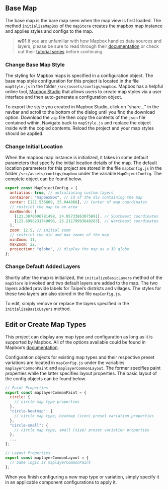 ## Base Map
The base map is the bare map seen when the map view is first loaded. The method `initializeMapBox` of the `mapStore` creates the mapbox map instance and applies styles and configs to the map.

>**w01**
>If you are unfamiliar with how Mapbox handles data sources and layers, please be sure to read through their [documentation](https://docs.mapbox.com/mapbox-gl-js/api/map/) or check out their [tutorial series](https://youtube.com/playlist?list=PL86WBCjNmqh5HQInLsyYW7g76_6eKcQLf) before continuing.

### Change Base Map Style
The styling for Mapbox maps is specified in a configuration object. The base map style configuration for this project is located in the file `mapStyle.js` in the folder `/src/assets/configs/mapbox`. Mapbox has a helpful online tool, [Mapbox Studio](https://studio.mapbox.com/) that allows users to create map styles via a user interface and then auto-generate a configuration object.

To export the style you created in Mapbox Studio, click on “share…” in the navbar and scroll to the bottom of the dialog until you find the download option. Download the `zip` file then copy the contents of the `json` file contained within. Navigate back to `mapStyle.js` and replace the object inside with the copied contents. Reload the project and your map styles should be applied.

### Change Initial Location
When the mapbox map instance is initialized, it takes in some default parameters that specify the initial location details of the map. The default location parameters for this project are stored in the file `mapConfig.js` in the folder `/src/assets/configs/mapbox` under the variable `MapObjectConfig`. The complete object can be found below.

```js
export const MapObjectConfig = {
  antialias: true, // antialiasing custom layers
  container: "mapboxBox", // id of the div containing the map
  center: [121.536609, 25.044808], // Center of map coordinates
  // restrict the map to an area
  maxBounds: [
    [121.3870596781498, 24.95733863075891], // Southwest coordinates
    [121.6998231749096, 25.21179993640203], // Northeast coordinates
  ],
  zoom: 12.5, // initial zoom
  // restrict the min and max zooms of the map
  minZoom: 11,
  maxZoom: 22,
  projection: "globe", // display the map as a 3D globe
};
```

### Change Default Added Layers
Shortly after the map is initialized, the `initializeBasicLayers` method of the `mapStore` is invoked and two default layers are added to the map. The two layers added provide labels for Taipei’s districts and villages. The styles for these two layers are also stored in the file `mapConfig.js`.

To edit, simply remove or replace the layers specified in the `initializeBasicLayers` method.

## Edit or Create Map Types
This project can display any map type and configuration as long as it is supported by Mapbox. All of the options available could be found in Mapbox’s [documentation](https://docs.mapbox.com/mapbox-gl-js/style-spec/layers/).

Configuration objects for existing map types and their respective preset variations are located in `mapConfig.js` under the variables `maplayerCommonPaint` and `maplayerCommonLayout`. The former specifies paint properties while the latter specifies layout properties. The basic layout of the config objects can be found below.

```js
// Paint Properties
export const maplayerCommonPaint = {
  circle: {
    // circle map type properties
  },
  "circle-heatmap": {
    // circle map type, heatmap (icon) preset variation properties
  },
  "circle-small": {
    // circle map type, small (size) preset variation properties
  },
  ...
};

// Layout Properties
export const maplayerCommonLayout = {
  // Same logic as maplayerCommonPaint
};
```

When you finish configuring a new map type or variation, simply specify it in an applicable component configurations to apply it.